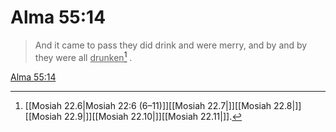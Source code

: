 # Alma 55:14

> And it came to pass they did drink and were merry, and by and by they were all <u>drunken</u>[^a] .

[Alma 55:14](https://www.churchofjesuschrist.org/study/scriptures/bofm/alma/55?lang=eng&id=p14#p14)


[^a]: [[Mosiah 22.6|Mosiah 22:6 (6–11)]][[Mosiah 22.7|]][[Mosiah 22.8|]][[Mosiah 22.9|]][[Mosiah 22.10|]][[Mosiah 22.11|]].  
